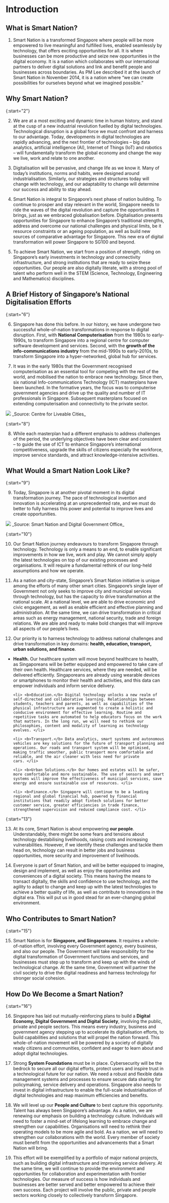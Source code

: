 # Introduction

## What is Smart Nation?

1. Smart Nation is a transformed Singapore where people will be more empowered to live meaningful and fulfilled lives, enabled seamlessly by technology, that offers exciting opportunities for all. It is where businesses can be more productive and seize new opportunities in the digital economy. It is a nation which collaborates with our international partners to deliver digital solutions and link and benefit people and businesses across boundaries. As PM Lee described it at the launch of Smart Nation in November 2014, it is a nation where “we can create possibilities for ourselves beyond what we imagined possible.” 

## Why Smart Nation?

{:start="2"}

2.	We are at a most exciting and dynamic time in human history, and stand at the cusp of a new industrial revolution fuelled by digital technologies. Technological disruption is a global force we must confront and harness to our advantage. Today, developments in digital technologies are rapidly advancing, and the next frontier of technologies – big data analytics, artificial intelligence (AI), Internet of Things (IoT) and robotics – will fundamentally transform the global economy and change the way we live, work and relate to one another.

3.	Digitalisation will be pervasive, and change life as we know it. Many of today’s institutions, norms and habits, were designed around industrialisation. Similarly, our strategies and structures today will change with technology, and our adaptability to change will determine our success and ability to stay ahead.

4.	Smart Nation is integral to Singapore’s next phase of nation building. To continue to prosper and stay relevant in the world, Singapore needs to ride the waves of the digital revolution and capture the opportunities it brings, just as we embraced globalisation before. Digitalisation presents opportunities for Singapore to enhance Singapore’s traditional strengths, address and overcome our national challenges and physical limits, be it resource constraints or an ageing population, as well as build new sources of comparative advantage for Singapore. This new era of digital transformation will power Singapore to SG100 and beyond.

5.	To achieve Smart Nation, we start from a position of strength, riding on Singapore’s early investments in technology and connectivity infrastructure, and strong institutions that are ready to seize these opportunities. Our people are also digitally literate, with a strong pool of talent who perform well in the STEM (Science, Technology, Engineering and Mathematics) disciplines.


## A Brief History of Singapore’s National Digitalisation Efforts

{:start="6"}

6.	Singapore has done this before. In our history, we have undergone two successful whole-of-nation transformations in response to digital disruption. First, with **National Computerisation** from the 1980s to early-1990s, to transform Singapore into a regional centre for computer software development and services. Second, with the **growth of the info-communications industry** from the mid-1990s to early-2010s, to transform Singapore into a hyper-networked, global hub for services.

7.	It was in the early 1980s that the Government recognised computerisation as an essential tool for competing with the rest of the world, and mobilised the nation to embrace new technology. Since then, six national Info-communications Technology (ICT) masterplans have been launched. In the formative years, the focus was to computerise government agencies and drive up the quality and number of IT professionals in Singapore. Subsequent masterplans focused on extending computerisation and connectivity to the private sector.


<img src="assets/images/image1.png"/>
_Source: Centre for Liveable Cities_

{:start="8"}

8. While each masterplan had a different emphasis to address challenges of the period, the underlying objectives have been clear and consistent – to guide the use of ICT to enhance Singapore’s international competitiveness, upgrade the skills of citizens especially the workforce, improve service standards, and attract knowledge-intensive activities.

## What Would a Smart Nation Look Like?

{:start="9"}

9. Today, Singapore is at another pivotal moment in its digital transformation journey. The pace of technological invention and innovation is accelerating at an unprecedented rate, and we must do better to fully harness this power and potential to improve lives and create opportunities. 

<img src="assets/images/image2.png"/>
_Source: Smart Nation and Digital Government Office_

{:start="10"}

10.	Our Smart Nation journey endeavours to transform Singapore through technology. Technology is only a means to an end, to enable significant improvements in how we live, work and play. We cannot simply apply the latest technologies on top of our existing processes and organisations. It will require a fundamental rethink of our long-held assumptions and how we operate.

11.	As a nation and city-state, Singapore’s Smart Nation initiative is unique among the efforts of many other smart cities. Singapore’s single layer of Government not only seeks to improve city and municipal services through technology, but has the capacity to drive transformation at the national scale. At a national level, we are able to drive economic and civic engagement, as well as enable efficient and effective planning and administration. At the same time, we can drive transformation in critical areas such as energy management, national security, trade and foreign relations. We are able and ready to make bold changes that will improve all aspects of our people’s lives.

12.	Our priority is to harness technology to address national challenges and drive transformation in key domains: **health, education, transport, urban solutions, and finance**.
  <ul>
    <li> <b>Health.</b> Our healthcare system will move beyond healthcare to health, as Singaporeans will be better equipped and empowered to take care of their own health. Healthcare services, where they are needed, will be delivered efficiently. Singaporeans are already using wearable devices or smartphones to monitor their health and activities, and this data can empower individuals and inform service delivery. </li>

    <li> <b>Education.</b> Digital technology unlocks a new realm of self-directed and collaborative learning. Relationships between students, teachers and parents, as well as capabilities of the physical infrastructure are augmented to create a holistic and conducive environment for effective learning. Routine and repetitive tasks are automated to help educators focus on the work that matters. In the long run, we will need to rethink our philosophies, content and modality of learning as technology evolves. </li>

    <li> <b>Transport.</b> Data analytics, smart systems and autonomous vehicles are key solutions for the future of transport planning and operations. Our roads and transport system will be optimised, making traffic smoother, public transport more comfortable and reliable, and the air cleaner with less need for private cars. </li>

    <li> <b>Urban Solutions.</b> Our homes and estates will be safer, more comfortable and more sustainable. The use of sensors and smart systems will improve the effectiveness of municipal services, save energy and ensure sustainable use of resources. </li>

    <li> <b>Finance.</b> Singapore will continue to be a leading regional and global financial hub, powered by financial institutions that readily adopt fintech solutions for better customer service, greater efficiencies in trade finance, strengthened supervision and reduced compliance cost. </li>
  </ul>

{:start="13"}

13.	At its core, Smart Nation is about empowering **our people**. Understandably, there might be some fears and tensions about technology destabilising livelihoods, raising costs and increasing vulnerabilities. However, if we identify these challenges and tackle them head on, technology can result in better jobs and business opportunities, more security and improvement of livelihoods.

14.	Everyone is part of Smart Nation, and will be better equipped to imagine, design and implement, as well as enjoy the opportunities and conveniences of a digital society. This means having the means to transact digitally, the skills and confidence to use technology, and the agility to adapt to change and keep up with the latest technologies to achieve a better quality of life, as well as contribute to innovations in the digital era. This will put us in good stead for an ever-changing global environment.

## Who Contributes to Smart Nation?

{:start="15"}

15.	Smart Nation is for **Singapore, and Singaporeans**. It requires a whole-of-nation effort, involving every Government agency, every business, and also our people. The Government will take responsibility for the digital transformation of Government functions and services, and businesses must step up to transform and keep up with the winds of technological change. At the same time, Government will partner the civil society to drive the digital readiness and harness technology for stronger social cohesion.

## How Do We Become a Smart Nation?

{:start="16"}

16.	Singapore has laid out mutually-reinforcing plans to build a **Digital Economy, Digital Government and Digital Society**, involving the public, private and people sectors. This means every industry, business and government agency stepping up to accelerate its digitalisation efforts, to build capabilities and solutions that will propel the nation forward. This whole-of-nation movement will be powered by a society of digitally ready citizens and communities, confident and eager to learn about and adopt digital technologies.

17.	Strong **System Foundations** must be in place. Cybersecurity will be the bedrock to secure all our digital efforts, protect users and inspire trust in a technological future for our nation. We need a robust and flexible data management systems and processes to ensure secure data sharing for policymaking, service delivery and operations. Singapore also needs to invest in digital infrastructure to enable the full-scale industrialisation of digital technologies and reap maximum efficiencies and benefits.

18.	We will level up our **People and Culture** to best capture this opportunity. Talent has always been Singapore’s advantage. As a nation, we are renewing our emphasis on building a technology culture. Individuals will need to foster a mind-set of lifelong learning to embrace change and strengthen our capabilities. Organisations will need to rethink their operating models to be more agile and bold. As a nation, we will need to strengthen our collaborations with the world. Every member of society must benefit from the opportunities and advancements that a Smart Nation will bring.

19.	This effort will be exemplified by a portfolio of major national projects, such as building digital infrastructure and improving service delivery. At the same time, we will continue to provide the environment and opportunities for collaboration and experimentation with frontier technologies. Our measure of success is how individuals and businesses are better served and better empowered to achieve their own success. Each project will involve the public, private and people sectors working closely to collectively transform Singapore.
